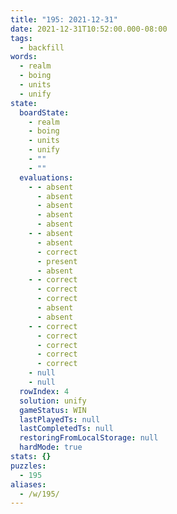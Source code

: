 ```yaml
---
title: "195: 2021-12-31"
date: 2021-12-31T10:52:00.000-08:00
tags:
  - backfill
words:
  - realm
  - boing
  - units
  - unify
state:
  boardState:
    - realm
    - boing
    - units
    - unify
    - ""
    - ""
  evaluations:
    - - absent
      - absent
      - absent
      - absent
      - absent
    - - absent
      - absent
      - correct
      - present
      - absent
    - - correct
      - correct
      - correct
      - absent
      - absent
    - - correct
      - correct
      - correct
      - correct
      - correct
    - null
    - null
  rowIndex: 4
  solution: unify
  gameStatus: WIN
  lastPlayedTs: null
  lastCompletedTs: null
  restoringFromLocalStorage: null
  hardMode: true
stats: {}
puzzles:
  - 195
aliases:
  - /w/195/
---
```

<!-- more -->
